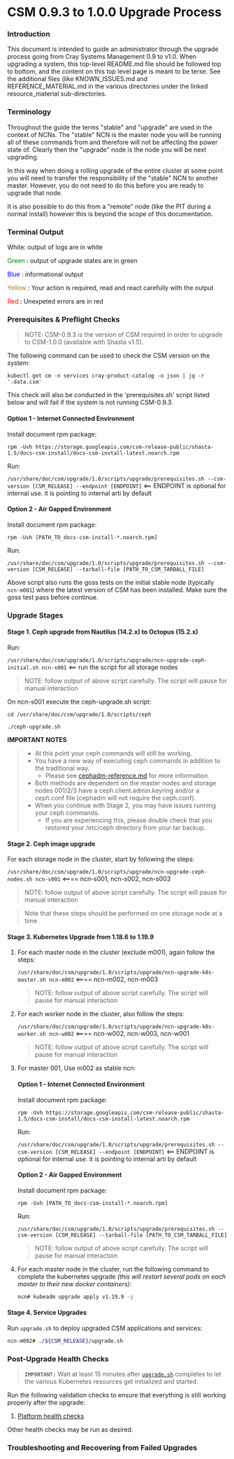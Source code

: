 # CSM 0.9.3 to 1.0.0 Upgrade Process

### Introduction

This document is intended to guide an administrator through the upgrade process going from Cray Systems Management 0.9 to v1.0.  When upgrading a system, this top-level README.md file should be followed top to bottom, and the content on this top level page is meant to be terse.  See the additional files (like KNOWN_ISSUES.md and REFERENCE_MATERIAL.md in the various directories under the linked resource_material sub-directories.

### Terminology

Throughout the guide the terms "stable" and "upgrade" are used in the context of NCNs. The "stable" NCN is the master
node you will be running all of these commands from and therefore will not be affecting the power state of. Clearly
then the "upgrade" node is the node you will be next upgrading.

In this way when doing a rolling upgrade of the entire cluster at some point you will need to transfer the
responsibility of the "stable" NCN to another master. However, you do not need to do this before you are ready to
upgrade that node.

It is also possible to do this from a "remote" node (like the PIT during a normal install) however this is beyond the
scope of this documentation.

### Terminal Output

White: output of logs are in white

<font color="green"> Green </font>: output of upgrade states are in green

<font color="blue"> Blue </font>: informational output

<font color="#9B870C"> Yellow </font>: Your action is required, read and react carefully with the output

<font color="red"> Red </font>: Unexpeted errors are in red
### Prerequisites & Preflight Checks

> NOTE: CSM-0.9.3 is the version of CSM required in order to upgrade to CSM-1.0.0 (available with Shasta v1.5).

The following command can be used to check the CSM version on the system:

```
kubectl get cm -n services cray-product-catalog -o json | jq -r '.data.csm'
``` 

This check will also be conducted in the 'prerequisites.sh' script listed below and will fail if the system is not running CSM-0.9.3.

#### Option 1 - Internet Connected Environment
Install document rpm package:

`rpm -Uvh https://storage.googleapis.com/csm-release-public/shasta-1.5/docs-csm-install/docs-csm-install-latest.noarch.rpm`

Run: 

`/usr/share/doc/csm/upgrade/1.0/scripts/upgrade/prerequisites.sh --csm-version [CSM_RELEASE] --endpoint [ENDPOINT]` <== ENDPOINT is optional for internal use. it is pointing to internal arti by default

#### Option 2 - Air Gapped Environment
Install document rpm package: 

`rpm -Uvh [PATH_TO_docs-csm-install-*.noarch.rpm]`

Run: 

`/usr/share/doc/csm/upgrade/1.0/scripts/upgrade/prerequisites.sh --csm-version [CSM_RELEASE] --tarball-file [PATH_TO_CSM_TARBALL_FILE]`

Above script also runs the goss tests on the initial stable node (typically `ncn-m001`) where the latest version of CSM has been installed. Make sure the goss test pass before continue.

### Upgrade Stages

#### Stage 1.  Ceph upgrade from Nautilus (14.2.x) to Octopus (15.2.x)

Run: 

`/usr/share/doc/csm/upgrade/1.0/scripts/upgrade/ncn-upgrade-ceph-initial.sh ncn-s001` <== run the script for all storage nodes

> NOTE: follow output of above script carefully. The script will pause for manual interaction

On ncn-s001 execute the ceph-upgrade.sh script:
```
cd /usr/share/doc/csm/upgrade/1.0/scripts/ceph

./ceph-upgrade.sh
```

**IMPORTANT NOTES**
> - At this point your ceph commands will still be working.  
> - You have a new way of executing ceph commands in addition to the traditional way.  
>   - Please see [cephadm-reference.md](resource_material/common/cephadm-reference.md) for more information.
> - Both methods are dependent on the master nodes and storage nodes 001/2/3 have a ceph.client.admin.keyring and/or a ceph.conf file (cephadm will not require the ceph.conf). 
> - When you continue with Stage 2, you may have issues running your ceph commands.  
>   - If you are experiencing this, please double check that you restored your /etc/ceph directory from your tar backup.

#### Stage 2. Ceph image upgrade

For each storage node in the cluster, start by following the steps: 

`/usr/share/doc/csm/upgrade/1.0/scripts/upgrade/ncn-upgrade-ceph-nodes.sh ncn-s001` <==== ncn-s001, ncn-s002, ncn-s003
> NOTE: follow output of above script carefully. The script will pause for manual interaction

> Note that these steps should be performed on one storage node at a time.

#### Stage 3. Kubernetes Upgrade from 1.18.6 to 1.19.9

1. For each master node in the cluster (exclude m001), again follow the steps:

    `/usr/share/doc/csm/upgrade/1.0/scripts/upgrade/ncn-upgrade-k8s-master.sh ncn-m002` <==== ncn-m002, ncn-m003
    > NOTE: follow output of above script carefully. The script will pause for manual interaction

2. For each worker node in the cluster, also follow the steps:

    `/usr/share/doc/csm/upgrade/1.0/scripts/upgrade/ncn-upgrade-k8s-worker.sh ncn-w002` <==== ncn-w002, ncn-w003, ncn-w001
    > NOTE: follow output of above script carefully. The script will pause for manual interaction

3. For master 001, Use m002 as stable ncn:
    
    #### Option 1 - Internet Connected Environment
    Install document rpm package:

    `rpm -Uvh https://storage.googleapis.com/csm-release-public/shasta-1.5/docs-csm-install/docs-csm-install-latest.noarch.rpm`

    Run: 

    `/usr/share/doc/csm/upgrade/1.0/scripts/upgrade/prerequisites.sh --csm-version [CSM_RELEASE] --endpoint [ENDPOINT]` <== ENDPOINT is optional for internal use. it is pointing to internal arti by default

    #### Option 2 - Air Gapped Environment
    Install document rpm package: 

    `rpm -Uvh [PATH_TO_docs-csm-install-*.noarch.rpm]`

    Run: 

    `/usr/share/doc/csm/upgrade/1.0/scripts/upgrade/prerequisites.sh --csm-version [CSM_RELEASE] --tarball-file [PATH_TO_CSM_TARBALL_FILE]`
    > NOTE: follow output of above script carefully. The script will pause for manual interaction

4. For each master node in the cluster, run the following command to complete the kubernetes upgrade _(this will restart several pods on each master to their new docker containers)_:

   ```bash
   ncn# kubeadm upgrade apply v1.19.9 -y
   ```

#### Stage 4. Service Upgrades

Run `upgrade.sh` to deploy upgraded CSM applications and services:

```bash
ncn-m002# ./${CSM_RELEASE}/upgrade.sh
```

### Post-Upgrade Health Checks

> **`IMPORTANT:`** Wait at least 15 minutes after
> [`upgrade.sh`](#deploy-manifests) completes to let the various Kubernetes
> resources get initialized and started.

Run the following validation checks to ensure that everything is still working
properly after the upgrade:

1. [Platform health checks](../../operations/validate_csm_health.md#platform-health-checks)

Other health checks may be run as desired.


### Troubleshooting and Recovering from Failed Upgrades

